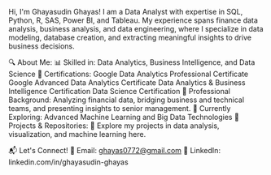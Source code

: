  Hi, I'm Ghayasudin Ghayas!
I am a Data Analyst with expertise in SQL, Python, R, SAS, Power BI, and Tableau. My experience spans finance data analysis, business analysis, and data engineering, where I specialize in data modeling, database creation, and extracting meaningful insights to drive business decisions.

🔍 About Me:
📊 Skilled in: Data Analytics, Business Intelligence, and Data Science
📜 Certifications:
Google Data Analytics Professional Certificate
Google Advanced Data Analytics Certificate
Data Analytics & Business Intelligence Certification
Data Science Certification
🏢 Professional Background: Analyzing financial data, bridging business and technical teams, and presenting insights to senior management.
🌱 Currently Exploring: Advanced Machine Learning and Big Data Technologies
📂 Projects & Repositories:
🔹 Explore my projects in data analysis, visualization, and machine learning here.

📬 Let's Connect!
📧 Email: ghayas0772@gmail.com
💼 LinkedIn: linkedin.com/in/ghayasudin-ghayas
